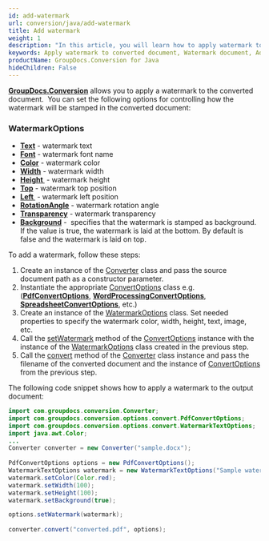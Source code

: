 ```yaml
---
id: add-watermark
url: conversion/java/add-watermark
title: Add watermark
weight: 1
description: "In this article, you will learn how to apply watermark to document pages when converting document with GroupDocs.Conversion for Java API."
keywords: Apply watermark to converted document, Watermark document, Add page watermark, Apply watermark, convert document
productName: GroupDocs.Conversion for Java
hideChildren: False
---
```

[**GroupDocs.Conversion**](https://products.groupdocs.com/conversion/java) allows you to apply a watermark to the converted document.  You can set the following options for controlling how the watermark will be stamped in the converted document:

### WatermarkOptions

*   **[Text](https://reference.groupdocs.com/java/conversion/com.groupdocs.conversion.options.convert/WatermarkOptions#getText())** -  watermark text
*   **[Font](https://reference.groupdocs.com/java/conversion/com.groupdocs.conversion.options.convert/WatermarkOptions#getFont())** -  watermark font name
*   **[Color](https://reference.groupdocs.com/java/conversion/com.groupdocs.conversion.options.convert/WatermarkOptions#getColor())** - watermark color
*   **[Width](https://reference.groupdocs.com/java/conversion/com.groupdocs.conversion.options.convert/WatermarkOptions#getWidth())** - watermark width
*   **[Height ](https://reference.groupdocs.com/java/conversion/com.groupdocs.conversion.options.convert/WatermarkOptions#getHeight())** -  watermark height
*   **[Top](https://reference.groupdocs.com/java/conversion/com.groupdocs.conversion.options.convert/WatermarkOptions#getTop())** -  watermark top position
*   **[Left ](https://reference.groupdocs.com/java/conversion/com.groupdocs.conversion.options.convert/WatermarkOptions#getLeft())** - watermark left position
*   **[RotationAngle](https://reference.groupdocs.com/java/conversion/com.groupdocs.conversion.options.convert/WatermarkOptions#getRotationAngle())** -  watermark rotation angle
*   **[Transparency](https://reference.groupdocs.com/java/conversion/com.groupdocs.conversion.options.convert/WatermarkOptions#getTransparency())** -  watermark transparency
*   **[Background](https://reference.groupdocs.com/java/conversion/com.groupdocs.conversion.options.convert/WatermarkOptions#getBackground())** -  specifies that the watermark is stamped as background. If the value is true, the watermark is laid at the bottom. By default is false and the watermark is laid on top.

  
To add a watermark, follow these steps:

1.   Create an instance of the [Converter](https://reference.groupdocs.com/java/conversion/com.groupdocs.conversion/Converter) class and pass the source document path as a constructor parameter.
2.   Instantiate the appropriate [ConvertOptions](https://reference.groupdocs.com/java/conversion/com.groupdocs.conversion.options.convert/ConvertOptions) class e.g. (**[PdfConvertOptions](https://reference.groupdocs.com/java/conversion/com.groupdocs.conversion.options.convert/PdfConvertOptions)**, **[WordProcessingConvertOptions](https://reference.groupdocs.com/java/conversion/com.groupdocs.conversion.options.convert/WordProcessingConvertOptions)**, **[SpreadsheetConvertOptions](https://reference.groupdocs.com/java/conversion/com.groupdocs.conversion.options.convert/SpreadsheetConvertOptions)**, etc.)
3.   Create an instance of the [WatermarkOptions](https://reference.groupdocs.com/java/conversion/com.groupdocs.conversion.options.convert/WatermarkOptions) class. Set needed properties to specify the watermark color, width, height, text, image, etc.
4.   Call the [setWatermark](https://reference.groupdocs.com/java/conversion/com.groupdocs.conversion.options.convert/ConvertOptions#setWatermark(com.groupdocs.conversion.options.convert.WatermarkOptions)) method of the [ConvertOptions](https://reference.groupdocs.com/java/conversion/com.groupdocs.conversion.options.convert/ConvertOptions) instance with the instance of the [WatermarkOptions](https://reference.groupdocs.com/java/conversion/com.groupdocs.conversion.options.convert/WatermarkOptions) class created in the previous step. 
5.   Call the [convert](https://reference.groupdocs.com/java/conversion/com.groupdocs.conversion/Converter#convert(java.lang.String,%20com.groupdocs.conversion.options.convert.ConvertOptions)) method of the [Converter](https://reference.groupdocs.com/java/conversion/com.groupdocs.conversion/Converter) class instance and pass the filename of the converted document and the instance of [ConvertOptions](https://reference.groupdocs.com/java/conversion/com.groupdocs.conversion.options.convert/ConvertOptions) from the previous step.

The following code snippet shows how to apply a watermark to the output document:

```java
import com.groupdocs.conversion.Converter;
import com.groupdocs.conversion.options.convert.PdfConvertOptions;
import com.groupdocs.conversion.options.convert.WatermarkTextOptions;
import java.awt.Color;
...
Converter converter = new Converter("sample.docx");
		
PdfConvertOptions options = new PdfConvertOptions();
WatermarkTextOptions watermark = new WatermarkTextOptions("Sample watermark");
watermark.setColor(Color.red);
watermark.setWidth(100);
watermark.setHeight(100);
watermark.setBackground(true);

options.setWatermark(watermark);
		
converter.convert("converted.pdf", options);
```
